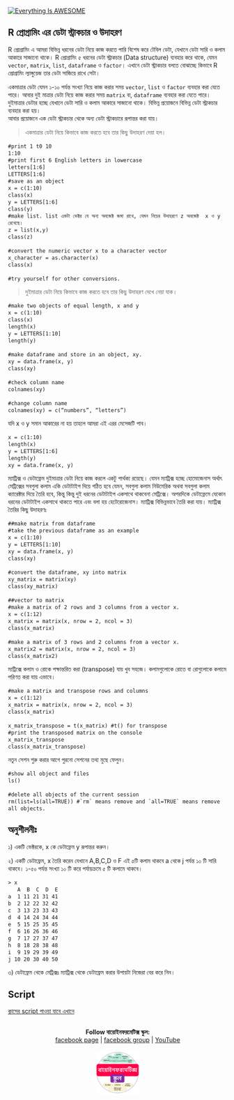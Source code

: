 [![Everything Is AWESOME](../files/youtube.png)](https://youtu.be/bdr39VWjk0M "Everything Is AWESOME")

## R প্রোগ্রামিং এর ডেটা স্ট্রাকচার ও উদাহরণ

R প্রোগ্রামিং এ আমরা  বিভিন্ন ধরনের ডেটা নিয়ে কাজ করতে পারি বিশেষ করে টেবিল ডেটা, যেখানে ডেটা সারি ও কলাম আকারে সাজানো থাকে। R প্রোগ্রামিং ৫ ধরনের ডেটা স্ট্রাকচার (Data structure) ব্যবহার করে থাকে, যেমন `vector`, `matrix`, `list`, `dataframe` ও  `factor`। এখানে ডেটা স্ট্রাকচার বলতে বোঝাচ্ছে কিভাবে  R প্রোগ্রামিং ল্যাঙ্গুয়েজ তার ডেটা সাজিয়ে রাখে সেটা।
 
একমাত্রার ডেটা যেমন ১-১০ পর্যন্ত সংখ্যা নিয়ে কাজ করার সময় `vector`, `list` ও `factor` ব্যবহার করা যেতে পারে। আবার দুই মাত্রার ডেটা নিয়ে কাজ করার সময় `matrix` বা, `dataframe` ব্যবহার করা যেতে পারে। দুইমাত্রার ডেটার হচ্ছে যেখানে ডেটা সারি ও কলাম আকারে সাজানো থাকে। বিভিন্ন প্রয়োজনে বিভিন্ন ডেটা স্ট্রাকচার ব্যবহার করা হয়।  
আবার প্রয়োজনে এক ডেটা স্ট্রাকচার থেকে অন্য ডেটা স্ট্রাকচারে রূপান্তর করা যায়। 

>একমাত্রার ডেটা নিয়ে কিভাবে কাজ করতে হবে তার কিছু উদাহরণ দেয়া হল। 

```{r}
#print 1 t0 10
1:10
#print first 6 English letters in lowercase
letters[1:6]
LETTERS[1:6]
#save as an object
x = c(1:10)
class(x)
y = LETTERS[1:6]
class(y)
#make list. list একটা ভেক্টর যে অন্য অবজেক্ট জমা রাখে, যেমন নিচের উদাহরণে z অবজেক্ট  x ও y রেখেছে। 
z = list(x,y)
class(z)

#convert the numeric vector x to a character vector 
x_character = as.character(x)
class(x)

#try yourself for other conversions.
```
 
>দুইমাত্রার ডেটা নিয়ে কিভাবে কাজ করতে হবে তার কিছু উদাহরণ দেখে নেয়া যাক। 

```{r}
#make two objects of equal length, x and y
x = c(1:10)
class(x)
length(x)
y = LETTERS[1:10]
length(y)

#make dataframe and store in an object, xy.
xy = data.frame(x, y)
class(xy)

#check column name
colnames(xy)

#change column name
colnames(xy) = c(“numbers”, “letters”)
```

যদি x ও y সমান আকারের না হয় তাহলে আমরা এই এরর মেসেজটি পাব। 

```{r, eval = FALSE}
x = c(1:10)
length(x)
y = LETTERS[1:6]
length(y)
xy = data.frame(x, y)
```

ম্যাট্রিক্স ও ডেটাফ্রেম দুইমাত্রার ডেটা নিয়ে কাজ করলে একটু পার্থক্য রয়েছে। যেমন ম্যাট্রিক্স হচ্ছে হোমোজেনাস অর্থাৎ মেট্রিক্সের সবগুলা কলাম একি ডেটাটাইপ দিয়ে গঠিত হবে যেমন, সবগুলা কলাম নিউমেরিক অথবা সবগুলা কলাম ক্যারেক্টার দিয়ে তৈরি হবে, কিন্তু কিন্তু দুই ধরনের ডেটাটাইপ একসাথে থাকবেনা মেট্রিক্সে। অপরদিকে ডেটাফ্রেমে যেকোন ধরনের ডেটাটাইপ একসাথে থাকতে পারে এবং বলা হয় হেটেরোজেনাস। ম্যাট্রিক্স বিভিন্নভাবে তৈরি করা যায়। ম্যাট্রিক্স তৈরির কিছু উদাহরণঃ 

```{r}
##make matrix from dataframe
#take the previous dataframe as an example
x = c(1:10)
y = LETTERS[1:10]
xy = data.frame(x, y)
class(xy)

#convert the dataframe, xy into matrix
xy_matrix = matrix(xy)
class(xy_matrix)

##vector to matrix
#make a matrix of 2 rows and 3 columns from a vector x.
x = c(1:12)
x_matrix = matrix(x, nrow = 2, ncol = 3) 
class(x_matrix)

#make a matrix of 3 rows and 2 columns from a vector x.
x_matrix2 = matrix(x, nrow = 2, ncol = 3) 
class(x_matrix2)
```

ম্যট্রিক্সে কলাম ও রোকে পক্ষান্তরিত করা (transpose) যায় খুব সহজে। কলামগুলোকে রোতে বা রোগুলোকে কলামে পরিণত করা যায় এভাবে। 

```{r}
#make a matrix and transpose rows and columns
x = c(1:12)
x_matrix = matrix(x, nrow = 2, ncol = 3) 
class(x_matrix)

x_matrix_transpose = t(x_matrix) #t() for transpose 
#print the transposed matrix on the console
x_matrix_transpose
class(x_matrix_transpose)
```

নতুন সেশন শুরু করার আগে পুরনো সেশনের তথ্য মুছে ফেলুন। 

```{r}
#show all object and files
ls()

#delete all objects of the current session
rm(list=ls(all=TRUE)) #`rm` means remove and `all=TRUE` means remove all objects.
```

## অনুশীলনীঃ 

১) একটি ভেক্টরকে, x কে ডেটাফ্রেম y রূপান্তর করুন। 

২) একটি ডেটাফ্রেম, x তৈরি করেন যেখানে A,B,C,D ও F এই ৫টি কলাম থাকবে a থেকে j পর্যন্ত ১০ টি সারি থাকবে। ১-৫০ পর্যন্ত সংখ্যা ১০ টি করে পর্যায়ক্রমে ৫ টি কলামে থাকবে। 

```{r, eval = FALSE}
> x
   A  B  C  D  E
a  1 11 21 31 41
b  2 12 22 32 42
c  3 13 23 33 43
d  4 14 24 34 44
e  5 15 25 35 45
f  6 16 26 36 46
g  7 17 27 37 47
h  8 18 28 38 48
i  9 19 29 39 49
j 10 20 30 40 50
```
৩) ডেটাফ্রেম থেকে মেট্রিক্সঃ ম্যাট্রিক্স থেকে ডেটাফ্রেম করার উপায়টা নিজেরা বের করে নিন।



## Script

[ক্লাসের script পাওয়া যাবে এখানে](https://github.com/Rashedul/R-Tutorials/blob/master/scripts/Lec-03.R) 


## 

##




<p align="center">
  <b>Follow বায়োইনফরমেটিক্স স্কুল:</b><br>
  <a href="https://www.facebook.com/%E0%A6%AC%E0%A6%BE%E0%A6%AF%E0%A6%BC%E0%A7%8B%E0%A6%87%E0%A6%A8%E0%A6%AB%E0%A6%B0%E0%A6%AE%E0%A7%87%E0%A6%9F%E0%A6%BF%E0%A6%95%E0%A7%8D%E0%A6%B8-%E0%A6%B8%E0%A7%8D%E0%A6%95%E0%A7%81%E0%A6%B2-575599666193690/">facebook page</a> |
  <a href="https://www.facebook.com/groups/390262838074549/">facebook group</a> |
  <a href="https://www.youtube.com/channel/UCm-8CdrvGi2SjLEOUSCztIg?view_as=subscriber">YouTube</a>
  <br><br>
  <img src="../files/logo.png" height="100" width="100">
</p>